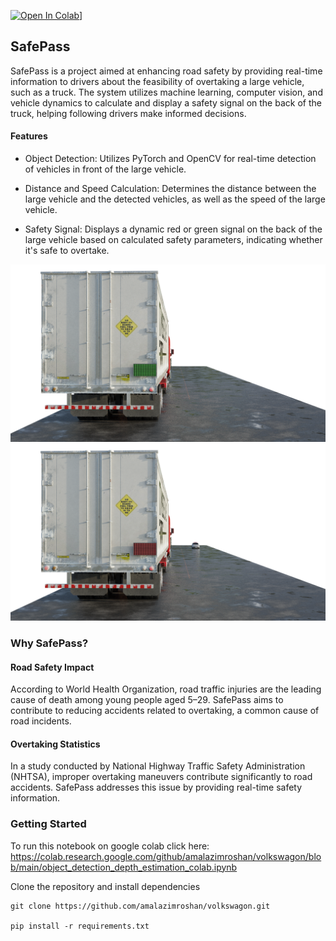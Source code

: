 [![Open In Colab](https://colab.research.google.com/assets/colab-badge.svg)](https://colab.research.google.com/github/amalazimroshan/volkswagon/blob/main/object_detection_depth_estimation_colab.ipynb)]

## SafePass

SafePass is a project aimed at enhancing road safety by providing real-time information to drivers about the feasibility of overtaking a large vehicle, such as a truck. The system utilizes machine learning, computer vision, and vehicle dynamics to calculate and display a safety signal on the back of the truck, helping following drivers make informed decisions.

#### Features

- Object Detection: Utilizes PyTorch and OpenCV for real-time detection of vehicles in front of the large vehicle.

- Distance and Speed Calculation: Determines the distance between the large vehicle and the detected vehicles, as well as the speed of the large vehicle.

- Safety Signal: Displays a dynamic red or green signal on the back of the large vehicle based on calculated safety parameters, indicating whether it's safe to overtake.

![SafePass](green_light.png)
![SafePass](red_light.png)

### Why SafePass?

#### Road Safety Impact
According to World Health Organization, road traffic injuries are the leading cause of death among young people aged 5–29. SafePass aims to contribute to reducing accidents related to overtaking, a common cause of road incidents.

#### Overtaking Statistics
In a study conducted by National Highway Traffic Safety Administration (NHTSA), improper overtaking maneuvers contribute significantly to road accidents. SafePass addresses this issue by providing real-time safety information.


### Getting Started

To run this notebook on google colab
click here: https://colab.research.google.com/github/amalazimroshan/volkswagon/blob/main/object_detection_depth_estimation_colab.ipynb

Clone the repository and install dependencies

```
git clone https://github.com/amalazimroshan/volkswagon.git

pip install -r requirements.txt
```